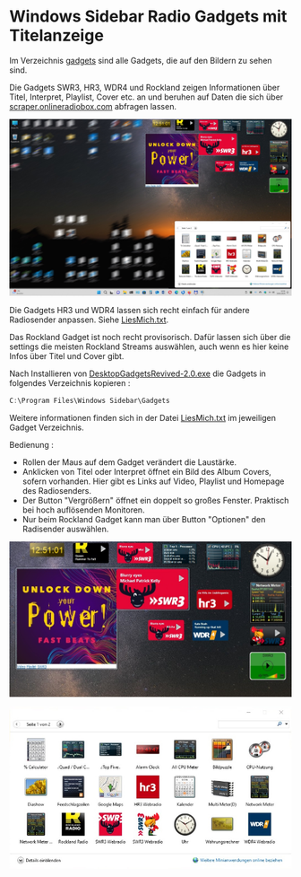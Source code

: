# Windows Sidebar Radio Gadgets mit Titelanzeige

Im Verzeichnis [gadgets](gadgets) sind alle Gadgets, die auf den Bildern zu sehen sind.

Die Gadgets SWR3, HR3, WDR4 und Rockland zeigen Informationen über Titel, Interpret, Playlist, Cover etc. an und beruhen auf Daten die sich über [scraper.onlineradiobox.com](https://scraper.onlineradiobox.com/de.swr3live) abfragen lassen.

![Screenshot_00.jpg](pictures/Screenshot_00.jpg)

Die Gadgets HR3 und WDR4 lassen sich recht einfach für andere Radiosender anpassen. Siehe [LiesMich.txt](gadgets/WDR4.gadget/LiesMich.txt).


Das Rockland Gadget ist noch recht provisorisch. Dafür lassen sich über die settings die meisten Rockland Streams auswählen, auch wenn es hier keine Infos über Titel und Cover gibt.

Nach Installieren von [DesktopGadgetsRevived-2.0.exe](programs/DesktopGadgetsRevived-2.0.exe) die Gadgets in folgendes Verzeichnis kopieren :
```java
C:\Program Files\Windows Sidebar\Gadgets
```

Weitere informationen finden sich in der Datei [LiesMich.txt](gadgets/WDR4.gadget/LiesMich.txt) im jeweiligen Gadget Verzeichnis.

Bedienung :
- Rollen der Maus auf dem Gadget verändert die Laustärke.
- Anklicken von Titel oder Interpret öffnet ein Bild des Album Covers, sofern vorhanden. Hier gibt es Links auf Video, Playlist und Homepage des Radiosenders.
- Der Button "Vergrößern" öffnet ein doppelt so großes Fenster. Praktisch bei hoch auflösenden Monitoren.
- Nur beim Rockland Gadget kann man über Button "Optionen" den Radisender auswählen.

![Screenshot_01.jpg](pictures/Screenshot_01.jpg)

![Screenshot_02.jpgD](pictures/Screenshot_02.jpg)